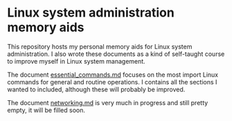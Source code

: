 # Linux system administration memory aids

This repository hosts my personal memory aids for Linux system administration.
I also wrote these documents as a kind of self-taught course to improve myself
in Linux system management.

The document [essential_commands.md](essential_commands.md) focuses on the most
import Linux commands for general and routine operations. I contains all the
sections I wanted to included, although these will probably be improved.

The document [networking.md](networking.md) is very much in progress and still
pretty empty, it will be filled soon.
